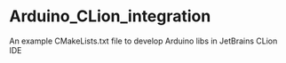 # Arduino_CLion_integration
An example CMakeLists.txt file to develop Arduino libs in JetBrains CLion IDE
